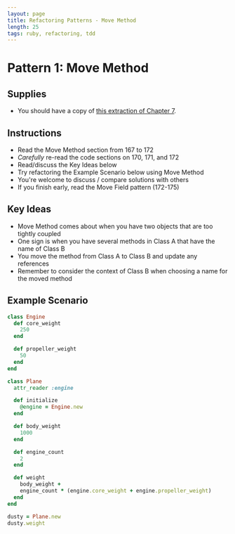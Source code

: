 ```yaml
---
layout: page
title: Refactoring Patterns - Move Method
length: 25
tags: ruby, refactoring, tdd
---
```


# Pattern 1: Move Method

## Supplies

* You should have a copy of
[this extraction of Chapter 7](https://dl.dropboxusercontent.com/u/69001/Refactoring/Refactoring%20-%20Chapter%207.pdf).

## Instructions

* Read the Move Method section from 167 to 172
* *Carefully* re-read the code sections on 170, 171, and 172
* Read/discuss the Key Ideas below
* Try refactoring the Example Scenario below using Move Method
* You're welcome to discuss / compare solutions with others
* If you finish early, read the Move Field pattern (172-175)

## Key Ideas

* Move Method comes about when you have two objects that are too tightly coupled
* One sign is when you have several methods in Class A that have the name of Class B
* You move the method from Class A to Class B and update any references
* Remember to consider the context of Class B when choosing a name for the moved method

## Example Scenario

```ruby
class Engine
  def core_weight
    250
  end

  def propeller_weight
    50
  end
end

class Plane
  attr_reader :engine

  def initialize
    @engine = Engine.new
  end

  def body_weight
    1000
  end

  def engine_count
    2
  end

  def weight
    body_weight +
    engine_count * (engine.core_weight + engine.propeller_weight)
  end
end

dusty = Plane.new
dusty.weight
```
